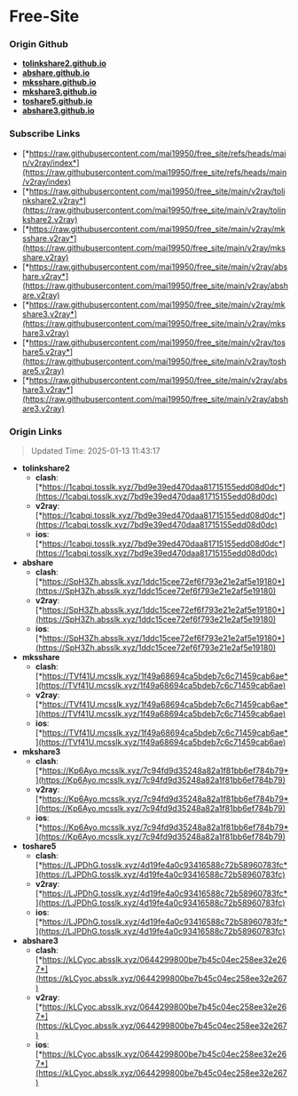 # Free-Site

### Origin Github

- [**tolinkshare2.github.io**](https://github.com/tolinkshare2/tolinkshare2.github.io)
- [**abshare.github.io**](https://github.com/abshare/abshare.github.io)
- [**mksshare.github.io**](https://github.com/mksshare/mksshare.github.io)
- [**mkshare3.github.io**](https://github.com/mkshare3/mkshare3.github.io)
- [**toshare5.github.io**](https://github.com/toshare5/toshare5.github.io)
- [**abshare3.github.io**](https://github.com/abshare3/abshare3.github.io)

### Subscribe Links

- [*https://raw.githubusercontent.com/mai19950/free_site/refs/heads/main/v2ray/index*](https://raw.githubusercontent.com/mai19950/free_site/refs/heads/main/v2ray/index)
- [*https://raw.githubusercontent.com/mai19950/free_site/main/v2ray/tolinkshare2.v2ray*](https://raw.githubusercontent.com/mai19950/free_site/main/v2ray/tolinkshare2.v2ray)
- [*https://raw.githubusercontent.com/mai19950/free_site/main/v2ray/mksshare.v2ray*](https://raw.githubusercontent.com/mai19950/free_site/main/v2ray/mksshare.v2ray)
- [*https://raw.githubusercontent.com/mai19950/free_site/main/v2ray/abshare.v2ray*](https://raw.githubusercontent.com/mai19950/free_site/main/v2ray/abshare.v2ray)
- [*https://raw.githubusercontent.com/mai19950/free_site/main/v2ray/mkshare3.v2ray*](https://raw.githubusercontent.com/mai19950/free_site/main/v2ray/mkshare3.v2ray)
- [*https://raw.githubusercontent.com/mai19950/free_site/main/v2ray/toshare5.v2ray*](https://raw.githubusercontent.com/mai19950/free_site/main/v2ray/toshare5.v2ray)
- [*https://raw.githubusercontent.com/mai19950/free_site/main/v2ray/abshare3.v2ray*](https://raw.githubusercontent.com/mai19950/free_site/main/v2ray/abshare3.v2ray)

### Origin Links

> Updated Time: 2025-01-13 11:43:17

- **tolinkshare2**
  - **clash**: [*https://1cabqi.tosslk.xyz/7bd9e39ed470daa81715155edd08d0dc*](https://1cabqi.tosslk.xyz/7bd9e39ed470daa81715155edd08d0dc)
  - **v2ray**: [*https://1cabqi.tosslk.xyz/7bd9e39ed470daa81715155edd08d0dc*](https://1cabqi.tosslk.xyz/7bd9e39ed470daa81715155edd08d0dc)
  - **ios**: [*https://1cabqi.tosslk.xyz/7bd9e39ed470daa81715155edd08d0dc*](https://1cabqi.tosslk.xyz/7bd9e39ed470daa81715155edd08d0dc)
- **abshare**
  - **clash**: [*https://SpH3Zh.absslk.xyz/1ddc15cee72ef6f793e21e2af5e19180*](https://SpH3Zh.absslk.xyz/1ddc15cee72ef6f793e21e2af5e19180)
  - **v2ray**: [*https://SpH3Zh.absslk.xyz/1ddc15cee72ef6f793e21e2af5e19180*](https://SpH3Zh.absslk.xyz/1ddc15cee72ef6f793e21e2af5e19180)
  - **ios**: [*https://SpH3Zh.absslk.xyz/1ddc15cee72ef6f793e21e2af5e19180*](https://SpH3Zh.absslk.xyz/1ddc15cee72ef6f793e21e2af5e19180)
- **mksshare**
  - **clash**: [*https://TVf41U.mcsslk.xyz/1f49a68694ca5bdeb7c6c71459cab6ae*](https://TVf41U.mcsslk.xyz/1f49a68694ca5bdeb7c6c71459cab6ae)
  - **v2ray**: [*https://TVf41U.mcsslk.xyz/1f49a68694ca5bdeb7c6c71459cab6ae*](https://TVf41U.mcsslk.xyz/1f49a68694ca5bdeb7c6c71459cab6ae)
  - **ios**: [*https://TVf41U.mcsslk.xyz/1f49a68694ca5bdeb7c6c71459cab6ae*](https://TVf41U.mcsslk.xyz/1f49a68694ca5bdeb7c6c71459cab6ae)
- **mkshare3**
  - **clash**: [*https://Kp6Ayo.mcsslk.xyz/7c94fd9d35248a82a1f81bb6ef784b79*](https://Kp6Ayo.mcsslk.xyz/7c94fd9d35248a82a1f81bb6ef784b79)
  - **v2ray**: [*https://Kp6Ayo.mcsslk.xyz/7c94fd9d35248a82a1f81bb6ef784b79*](https://Kp6Ayo.mcsslk.xyz/7c94fd9d35248a82a1f81bb6ef784b79)
  - **ios**: [*https://Kp6Ayo.mcsslk.xyz/7c94fd9d35248a82a1f81bb6ef784b79*](https://Kp6Ayo.mcsslk.xyz/7c94fd9d35248a82a1f81bb6ef784b79)
- **toshare5**
  - **clash**: [*https://LJPDhG.tosslk.xyz/4d19fe4a0c93416588c72b58960783fc*](https://LJPDhG.tosslk.xyz/4d19fe4a0c93416588c72b58960783fc)
  - **v2ray**: [*https://LJPDhG.tosslk.xyz/4d19fe4a0c93416588c72b58960783fc*](https://LJPDhG.tosslk.xyz/4d19fe4a0c93416588c72b58960783fc)
  - **ios**: [*https://LJPDhG.tosslk.xyz/4d19fe4a0c93416588c72b58960783fc*](https://LJPDhG.tosslk.xyz/4d19fe4a0c93416588c72b58960783fc)
- **abshare3**
  - **clash**: [*https://kLCyoc.absslk.xyz/0644299800be7b45c04ec258ee32e267*](https://kLCyoc.absslk.xyz/0644299800be7b45c04ec258ee32e267)
  - **v2ray**: [*https://kLCyoc.absslk.xyz/0644299800be7b45c04ec258ee32e267*](https://kLCyoc.absslk.xyz/0644299800be7b45c04ec258ee32e267)
  - **ios**: [*https://kLCyoc.absslk.xyz/0644299800be7b45c04ec258ee32e267*](https://kLCyoc.absslk.xyz/0644299800be7b45c04ec258ee32e267)

